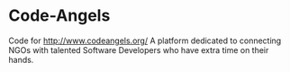 # Code-Angels
Code for http://www.codeangels.org/ A platform dedicated to connecting NGOs with talented Software Developers who have extra time on  their hands. 
